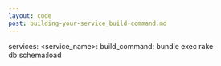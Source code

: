 ```yaml
---
layout: code
post: building-your-service_build-command.md
---
```



services:
    &#60;service_name&#62;:
        build_command: bundle exec rake db:schema:load
